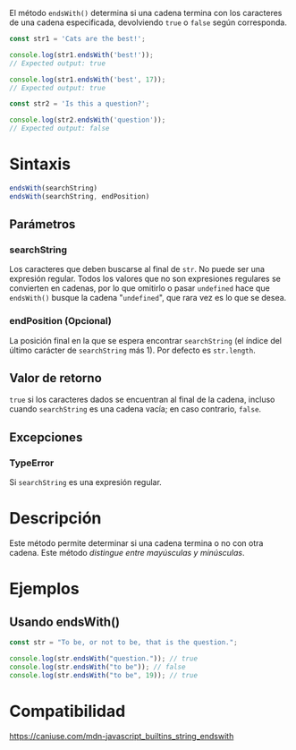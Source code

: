 El método `endsWith()` determina si una cadena termina con los caracteres de una cadena especificada, devolviendo `true` o `false` según corresponda.

```js
const str1 = 'Cats are the best!';

console.log(str1.endsWith('best!'));
// Expected output: true

console.log(str1.endsWith('best', 17));
// Expected output: true

const str2 = 'Is this a question?';

console.log(str2.endsWith('question'));
// Expected output: false
```

# Sintaxis

```js
endsWith(searchString)
endsWith(searchString, endPosition)
```

## Parámetros

### searchString

Los caracteres que deben buscarse al final de `str`. No puede ser una expresión regular. Todos los valores que no son expresiones regulares se convierten en cadenas, por lo que omitirlo o pasar `undefined` hace que `endsWith()` busque la cadena "`undefined`", que rara vez es lo que se desea.

### endPosition (Opcional)

La posición final en la que se espera encontrar `searchString` (el índice del último carácter de `searchString` más 1). Por defecto es `str.length`.

## Valor de retorno

`true` si los caracteres dados se encuentran al final de la cadena, incluso cuando `searchString` es una cadena vacía; en caso contrario, `false`.

## Excepciones

### TypeError

Si `searchString` es una expresión regular.

# Descripción

Este método permite determinar si una cadena termina o no con otra cadena. Este método _distingue entre mayúsculas y minúsculas_.

# Ejemplos

## Usando endsWith()

```js
const str = "To be, or not to be, that is the question.";

console.log(str.endsWith("question.")); // true
console.log(str.endsWith("to be")); // false
console.log(str.endsWith("to be", 19)); // true
```

# Compatibilidad

https://caniuse.com/mdn-javascript_builtins_string_endswith
















